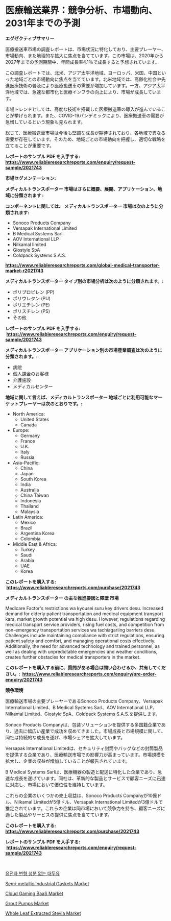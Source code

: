 <p><h1>医療輸送業界：競争分析、市場動向、2031年までの予測</h1></p><p><strong>エグゼクティブサマリー</strong></p>
<p><p>医療搬送車市場の調査レポートは、市場状況に特化しており、主要プレーヤー、市場動向、また地理的な拡大に焦点を当てています。この市場は、2020年から2027年までの予測期間中、年間成長率4.1％で成長すると予想されています。</p><p>この調査レポートでは、北米、アジア太平洋地域、ヨーロッパ、米国、中国といった地域ごとの市場動向に焦点を当てています。北米地域では、高齢化社会や先進医療技術の普及により医療搬送車の需要が増加しています。一方、アジア太平洋地域では、急速な都市化と医療インフラの向上により、市場が成長しています。</p><p>市場トレンドとしては、高度な技術を搭載した医療搬送車の導入が進んでいることが挙げられます。また、COVID-19パンデミックにより、医療搬送車の需要が急増しているという現象も見られます。</p><p>総じて、医療搬送車市場は今後も堅調な成長が期待されており、各地域で異なる需要が存在しています。そのため、地域ごとの市場動向を把握し、適切な戦略を立てることが重要です。</p></p>
<p><strong>レポートのサンプル PDF を入手する: <a href="https://www.reliableresearchreports.com/enquiry/request-sample/2021743">https://www.reliableresearchreports.com/enquiry/request-sample/2021743</a></strong></p>
<p><strong>市場セグメンテーション:</strong></p>
<p><strong> メディカルトランスポーター 市場はさらに概要、展開、アプリケーション、地域に分類されます :</strong></p>
<p><strong>コンポーネントに関しては、 メディカルトランスポーター 市場は次のように分類されます: &nbsp;</strong></p>
<p><ul><li>Sonoco Products Company</li><li>Versapak International Limited</li><li>B Medical Systems Sarl</li><li>AOV International LLP</li><li>Nilkamal limited</li><li>Giostyle SpA</li><li>Coldpack Systems S.A.S.</li></ul></p>
<p><strong><a href="https://www.reliableresearchreports.com/global-medical-transporter-market-r2021743">https://www.reliableresearchreports.com/global-medical-transporter-market-r2021743</a></strong></p>
<p><strong> メディカルトランスポーター タイプ別の市場分析は次のように分類されます。:</strong></p>
<p><ul><li>ポリプロピレン (PP)</li><li>ポリウレタン (PU)</li><li>ポリエチレン (PE)</li><li>ポリスチレン (PS)</li><li>その他</li></ul></p>
<p><strong>レポートのサンプル PDF を入手する: &nbsp;<a href="https://www.reliableresearchreports.com/enquiry/request-sample/2021743">https://www.reliableresearchreports.com/enquiry/request-sample/2021743</a></strong></p>
<p><strong> メディカルトランスポーター アプリケーション別の市場産業調査は次のように分類されます。:</strong></p>
<p><ul><li>病院</li><li>個人課金のお客様</li><li>介護施設</li><li>メディカルセンター</li></ul></p>
<p><strong>地域に関して言えば、メディカルトランスポーター 地域ごとに利用可能なマーケットプレーヤーは次のとおりです。:</strong></p>
<p><ul>
    <li>
        North America:
        <ul>
            <li>United States</li>
            <li>Canada</li>
        </ul>
    </li>
    <li>
        Europe:
        <ul>
            <li>Germany</li>
            <li>France</li>
            <li>U.K.</li>
            <li>Italy</li>
            <li>Russia</li>
        </ul>
    </li>
    <li>
        Asia-Pacific:
        <ul>
            <li>China</li>
            <li>Japan</li>
            <li>South Korea</li>
            <li>India</li>
            <li>Australia</li>
            <li>China Taiwan</li>
            <li>Indonesia</li>
            <li>Thailand</li>
            <li>Malaysia</li>
        </ul>
    </li>
    <li>
        Latin America:
        <ul>
            <li>Mexico</li>
            <li>Brazil</li>
            <li>Argentina Korea</li>
            <li>Colombia</li>
        </ul>
    </li>
    <li>
        Middle East & Africa:
        <ul>
            <li>Turkey</li>
            <li>Saudi</li>
            <li>Arabia</li>
            <li>UAE</li>
            <li>Korea</li>
        </ul>
    </li>
    </ul></p>
<p><strong>このレポートを購入する: &nbsp;<a href="https://www.reliableresearchreports.com/purchase/2021743">https://www.reliableresearchreports.com/purchase/2021743</a></strong></p>
<p><strong>メディカルトランスポーター の主な推進要因と障壁 市場</strong></p>
<p><p>Medicare Factor's restrictions wa kyousei suru key drivers desu. Increased demand for elderly patient transportation and medical equipment transport kara, market growth potential wa high desu. However, regulations regarding medical transport service providers, rising fuel costs, and competition from non-emergency transportation services wa tachiagariing barriers desu. Challenges include maintaining compliance with strict regulations, ensuring patient safety and comfort, and managing operational costs effectively. Additionally, the need for advanced technology and trained personnel, as well as dealing with unpredictable emergencies and weather conditions, creates further obstacles for medical transporters in the market.</p></p>
<p><strong>このレポートを購入する前に、質問がある場合は問い合わせるか、共有してください。:&nbsp; <a href="https://www.reliableresearchreports.com/enquiry/pre-order-enquiry/2021743">https://www.reliableresearchreports.com/enquiry/pre-order-enquiry/2021743</a></strong></p>
<p><strong>競争環境</strong></p>
<p><p>医療輸送市場の主要プレーヤーであるSonoco Products Company、Versapak International Limited、B Medical Systems Sarl、AOV International LLP、Nilkamal Limited、Giostyle SpA、Coldpack Systems S.A.S.を提供します。</p><p>Sonoco Products Companyは、包装ソリューションを提供する多国籍企業であり、過去に幅広い産業で成功を収めてきました。市場成長と市場規模に関して、同社は持続的な成長を遂げ、市場シェアを拡大しています。</p><p>Versapak International Limitedは、セキュリティ封筒やバッグなどの封筒製品を提供する企業であり、医療輸送市場での影響力が高まっています。市場規模を拡大し、企業の収益が増加していることが報告されています。</p><p>B Medical Systems Sarlは、医療機器の製造と配送に特化した企業であり、急速な成長を遂げています。同社は、革新的な製品とサービスで顧客ニーズに迅速に対応し、市場において優位性を維持しています。</p><p>これらの企業のいくつかの売上収益は、Sonoco Products Companyが10億ドル、Nilkamal Limitedが5億ドル、Versapak International Limitedが3億ドルで推定されています。これらの企業は同市場において競争力を持ち、顧客ニーズに適した製品やサービスの提供に焦点を当てています。</p></p>
<p><strong>このレポートを購入する: &nbsp; <a href="https://www.reliableresearchreports.com/purchase/2021743">https://www.reliableresearchreports.com/purchase/2021743</a></strong></p>
<p><strong>レポートのサンプル PDF を入手する: &nbsp;<a href="https://www.reliableresearchreports.com/enquiry/request-sample/2021743">https://www.reliableresearchreports.com/enquiry/request-sample/2021743</a></strong><strong></strong></p>
<p>&nbsp;</p>
<p><p><a href="https://medium.com/@stanleylyittle554467/2024-2031-%EA%B8%B0%EA%B0%84-%EB%8F%99%EC%95%88-%EC%98%88%EC%83%81%EB%90%98%EB%8A%94-%EB%B9%84-%EC%9C%A0%EC%A0%84-%EA%B1%B0%EB%9E%98-%EC%9E%AC%EB%B0%B0-%ED%8F%AC%EB%8F%84%EC%94%A8%EC%9D%98-%EC%8B%9C%EC%9E%A5-%EB%8F%99%ED%96%A5-%EB%B0%8F-%EC%8B%9C%EC%9E%A5-%EB%B6%84%EC%84%9D-b313048ed0e8">유전자 변형 성분 없는 대두유</a></p><p><a href="https://issuu.com/reportprime-2/docs/semi-metallic-industrial-gaskets-market-size-2030.">Semi-metallic Industrial Gaskets Market</a></p><p><a href="https://medium.com/@joanacasper19/cloud-gaming-baas-market-competitive-analysis-market-trends-and-forecast-to-2031-6da3d40b402d">Cloud Gaming BaaS Market</a></p><p><a href="https://www.linkedin.com/pulse/grout-pumps-market-insight-trends-growth-forecasted-from-2024-4mokf">Grout Pumps Market</a></p><p><a href="https://issuu.com/reportprime-2/docs/whole-leaf-extracted-stevia-market-size-2030.pptx">Whole Leaf Extracted Stevia Market</a></p></p>